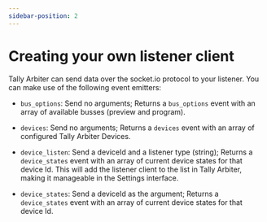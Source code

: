 ```yaml
---
sidebar-position: 2
---
```


# Creating your own listener client
Tally Arbiter can send data over the socket.io protocol to your listener. You can make use of the following event emitters:
* `bus_options`: Send no arguments; Returns a `bus_options` event with an array of available busses (preview and program).

* `devices`: Send no arguments; Returns a `devices` event with an array of configured Tally Arbiter Devices.

* `device_listen`: Send a deviceId and a listener type (string); Returns a `device_states` event with an array of current device states for that device Id. This will add the listener client to the list in Tally Arbiter, making it manageable in the Settings interface.

* `device_states`: Send a deviceId as the argument; Returns a `device_states` event with an array of current device states for that device Id.
